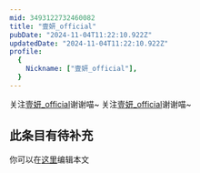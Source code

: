```yaml
---
mid: 3493122732460082
title: "壹妍_official"
pubDate: "2024-11-04T11:22:10.922Z"
updatedDate: "2024-11-04T11:22:10.922Z"
profile:
  {
    Nickname: ["壹妍_official"],
  }
---
```


关注[壹妍_official](https://space.bilibili.com/3493122732460082)谢谢喵~ 关注[壹妍_official](https://space.bilibili.com/3493122732460082)谢谢喵~

## 此条目有待补充
你可以在[这里](https://github.com/Yuhanawa/VTuber.ICU/edit/master/src/content/v/壹妍_official/index.md)编辑本文
